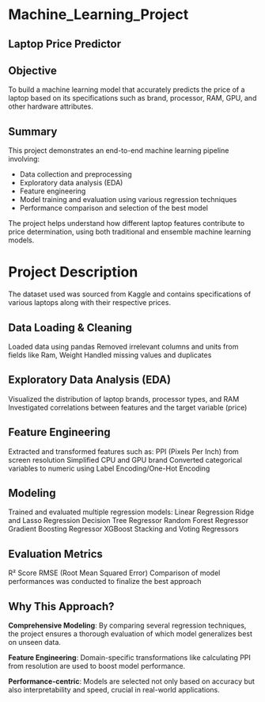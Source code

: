 # Machine_Learning_Project
## Laptop Price Predictor


## Objective
To build a machine learning model that accurately predicts the price of a laptop based on its specifications such as brand, processor, RAM, GPU, and other hardware attributes.


## Summary
This project demonstrates an end-to-end machine learning pipeline involving:
* Data collection and preprocessing
* Exploratory data analysis (EDA)
* Feature engineering
* Model training and evaluation using various regression techniques
* Performance comparison and selection of the best model

The project helps understand how different laptop features contribute to price determination, using both traditional and ensemble machine learning models.


# Project Description


The dataset used was sourced from Kaggle and contains specifications of various laptops along with their respective prices.
## Data Loading & Cleaning

Loaded data using pandas
Removed irrelevant columns and units from fields like Ram, Weight
Handled missing values and duplicates

## Exploratory Data Analysis (EDA)
Visualized the distribution of laptop brands, processor types, and RAM
Investigated correlations between features and the target variable (price)

## Feature Engineering
Extracted and transformed features such as:
PPI (Pixels Per Inch) from screen resolution
Simplified CPU and GPU brand
Converted categorical variables to numeric using Label Encoding/One-Hot Encoding

## Modeling
Trained and evaluated multiple regression models:
Linear Regression
Ridge and Lasso Regression
Decision Tree Regressor
Random Forest Regressor
Gradient Boosting Regressor
XGBoost
Stacking and Voting Regressors

## Evaluation Metrics

R² Score
RMSE (Root Mean Squared Error)
Comparison of model performances was conducted to finalize the best approach


## Why This Approach?
**Comprehensive Modeling**: By comparing several regression techniques, the project ensures a thorough evaluation of which model generalizes best on unseen data.

**Feature Engineering**: Domain-specific transformations like calculating PPI from resolution are used to boost model performance.

**Performance-centric**: Models are selected not only based on accuracy but also interpretability and speed, crucial in real-world applications.
